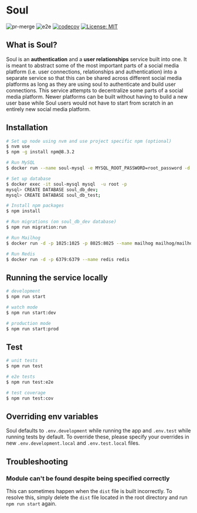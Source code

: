 # Soul

![pr-merge](https://github.com/soul-project/soul/actions/workflows/pr-merge.yml/badge.svg)
![e2e](https://github.com/soul-project/soul/actions/workflows/e2e.yml/badge.svg)
[![codecov](https://codecov.io/gh/soul-project/soul/branch/main/graph/badge.svg?token=GKWK7V5837)](https://codecov.io/gh/soul-project/soul)
[![License: MIT](https://img.shields.io/badge/License-MIT-yellow.svg)](https://opensource.org/licenses/MIT)

## What is Soul?

Soul is an **authentication** and a **user relationships** service built into one. It is meant to abstract some of the most important parts
of a social media platform (i.e. user connections, relationships and authentication) into a separate service so that this can be shared
across different social media platforms as long as they are using soul to authenticate and build user connections.
This service attempts to decentralize some parts of a social media platform. Newer platforms can be built without having to build a new
user base while Soul users would not have to start from scratch in an entirely new social media platform.

## Installation

```bash
# Set up node using nvm and use project specific npm (optional)
$ nvm use
$ npm -g install npm@8.3.2

# Run MySQL
$ docker run --name soul-mysql -e MYSQL_ROOT_PASSWORD=root_password -d -p 3306:3306 mysql:latest

# Set up database
$ docker exec -it soul-mysql mysql  -u root -p
mysql> CREATE DATABASE soul_db_dev;
mysql> CREATE DATABASE soul_db_test;

# Install npm packages
$ npm install

# Run migrations (on soul_db_dev database)
$ npm run migration:run

# Run Mailhog
$ docker run -d -p 1025:1025 -p 8025:8025 --name mailhog mailhog/mailhog

# Run Redis
$ docker run -d -p 6379:6379 --name redis redis
```

## Running the service locally

```bash
# development
$ npm run start

# watch mode
$ npm run start:dev

# production mode
$ npm run start:prod
```

## Test

```bash
# unit tests
$ npm run test

# e2e tests
$ npm run test:e2e

# test coverage
$ npm run test:cov
```

## Overriding env variables

Soul defaults to `.env.development` while running the app and `.env.test`
while running tests by default. To override these, please specify your overrides in
new `.env.development.local` and `.env.test.local` files.

## Troubleshooting

### Module can't be found despite being specified correctly

This can sometimes happen when the `dist` file is built incorrectly. To resolve this, simply delete
the `dist` file located in the root directory and run `npm run start` again.
